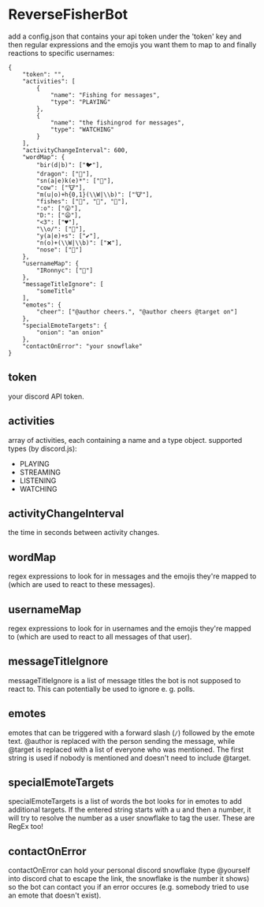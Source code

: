 # ReverseFisherBot

add a config.json that contains your api token under the 'token' key and then regular expressions and the emojis you want them to map to and finally reactions to specific usernames:
```
{
    "token": "",
    "activities": [
        {
            "name": "Fishing for messages",
            "type": "PLAYING"
        },
        {
            "name": "the fishingrod for messages",
            "type": "WATCHING"
        }
    ],
    "activityChangeInterval": 600,
    "wordMap": {
        "bir(d|b)": ["🐦"],
        "dragon": ["🐉"],
        "sn(a|e)k(e)*": ["🐍"],
        "cow": ["🐮"],
        "m(u|o)+h{0,1}(\\W|\\b)": ["🐮"],
        "fishes": ["🐠", "🐡", "🍥"],
        ":o": ["😮"],
        "D:": ["😦"],
        "<3": ["♥"],
        "\\o/": ["🎉"],
        "y(a|e)+s": ["✔"],
        "n(o)+(\\W|\\b)": ["❌"],
        "nose": ["👃"]
    },
    "usernameMap": {
        "IRonnyc": ["👼"]
    },
    "messageTitleIgnore": [
        "someTitle"
    ],
    "emotes": {
        "cheer": ["@author cheers.", "@author cheers @target on"]
    },
    "specialEmoteTargets": {
        "onion": "an onion"
    },
    "contactOnError": "your snowflake"
}
```

## token
your discord API token.

## activities
array of activities, each containing a name and a type object. supported types (by discord.js):
 - PLAYING
 - STREAMING
 - LISTENING
 - WATCHING

## activityChangeInterval
the time in seconds between activity changes.

## wordMap
regex expressions to look for in messages and the emojis they're mapped to (which are used to react to these messages).

## usernameMap
regex expressions to look for in usernames and the emojis they're mapped to (which are used to react to all messages of that user).

## messageTitleIgnore
messageTitleIgnore is a list of message titles the bot is not supposed to react to. This can potentially be used to ignore e. g. polls.

## emotes
emotes that can be triggered with a forward slash (`/`) followed by the emote text. @author is replaced with the person sending the message, while @target is replaced with a list of everyone who was mentioned. The first string is used if nobody is mentioned and doesn't need to include @target.

## specialEmoteTargets
specialEmoteTargets is a list of words the bot looks for in emotes to add additional targets. If the entered string starts with a u and then a number, it will try to resolve the number as a user snowflake to tag the user. These are RegEx too!

## contactOnError
contactOnError can hold your personal discord snowflake (type \@yourself into discord chat to escape the link, the snowflake is the number it shows) so the bot can contact you if an error occures (e.g. somebody tried to use an emote that doesn't exist).